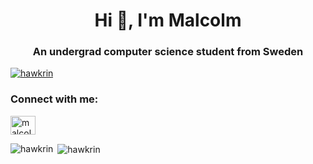 <h1 align="center">Hi 👋, I'm Malcolm</h1>
<h3 align="center">An undergrad computer science student from Sweden</h3>

<p align="left"> <a href="https://github.com/ryo-ma/github-profile-trophy"><img src="https://github-profile-trophy.vercel.app/?username=hawkrin" alt="hawkrin" /></a> </p>

<h3 align="left">Connect with me:</h3>
<p align="left">
<a href="[https://linkedin.com/in/malcolm liljedahl](https://www.linkedin.com/in/malcolm-liljedahl-68715b1b6/)" target="blank"><img align="center" src="https://raw.githubusercontent.com/rahuldkjain/github-profile-readme-generator/master/src/images/icons/Social/linked-in-alt.svg" alt="malcolm liljedahl" height="30" width="40" /></a>
</p>



<p><img align="left" src="https://github-readme-stats.vercel.app/api/top-langs?username=hawkrin&show_icons=true&locale=en&layout=compact" alt="hawkrin" /></p>

<p>&nbsp;<img align="center" src="https://github-readme-stats.vercel.app/api?username=hawkrin&show_icons=true&locale=en" alt="hawkrin" /></p>
